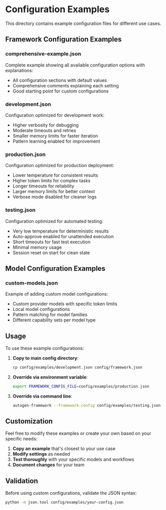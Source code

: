# Configuration Examples

This directory contains example configuration files for different use cases.

## Framework Configuration Examples

### comprehensive-example.json
Complete example showing all available configuration options with explanations:
- All configuration sections with default values
- Comprehensive comments explaining each setting
- Good starting point for custom configurations

### development.json
Configuration optimized for development work:
- Higher verbosity for debugging
- Moderate timeouts and retries
- Smaller memory limits for faster iteration
- Pattern learning enabled for improvement

### production.json
Configuration optimized for production deployment:
- Lower temperature for consistent results
- Higher token limits for complex tasks
- Longer timeouts for reliability
- Larger memory limits for better context
- Verbose mode disabled for cleaner logs

### testing.json
Configuration optimized for automated testing:
- Very low temperature for deterministic results
- Auto-approve enabled for unattended execution
- Short timeouts for fast test execution
- Minimal memory usage
- Session reset on start for clean state

## Model Configuration Examples

### custom-models.json
Example of adding custom model configurations:
- Custom provider models with specific token limits
- Local model configurations
- Pattern matching for model families
- Different capability sets per model type

## Usage

To use these example configurations:

1. **Copy to main config directory**:
   ```bash
   cp config/examples/development.json config/framework.json
   ```

2. **Override via environment variable**:
   ```bash
   export FRAMEWORK_CONFIG_FILE=config/examples/production.json
   ```

3. **Override via command line**:
   ```bash
   autogen-framework --framework-config config/examples/testing.json
   ```

## Customization

Feel free to modify these examples or create your own based on your specific needs:

1. **Copy an example** that's closest to your use case
2. **Modify settings** as needed
3. **Test thoroughly** with your specific models and workflows
4. **Document changes** for your team

## Validation

Before using custom configurations, validate the JSON syntax:

```bash
python -m json.tool config/examples/your-config.json
```
